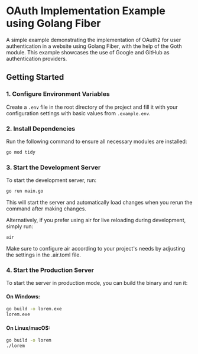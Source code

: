 # OAuth Implementation Example using Golang Fiber

A simple example demonstrating the implementation of OAuth2 for user authentication in a website using Golang Fiber, with the help of the Goth module. This example showcases the use of Google and GitHub as authentication providers.

## Getting Started

### 1. Configure Environment Variables
Create a `.env` file in the root directory of the project and fill it with your configuration settings with basic values from `.example.env`.

### 2. Install Dependencies
Run the following command to ensure all necessary modules are installed:

```bash
go mod tidy
```

### 3. Start the Development Server
To start the development server, run:

```bash
go run main.go
```

This will start the server and automatically load changes when you rerun the command after making changes.

Alternatively, if you prefer using air for live reloading during development, simply run:

```bash
air
```

Make sure to configure air according to your project's needs by adjusting the settings in the .air.toml file.

### 4. Start the Production Server
To start the server in production mode, you can build the binary and run it:

#### On Windows:
```bash
go build -o lorem.exe
lorem.exe
```

#### On Linux/macOS:
```bash
go build -o lorem
./lorem
```
